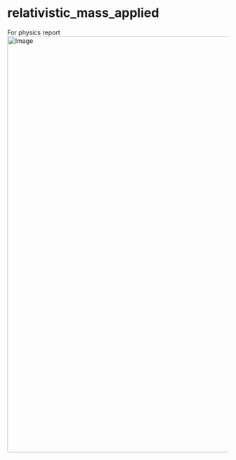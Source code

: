 # relativistic_mass_applied
For physics report
<img width="1611" height="947" alt="Image" src="https://github.com/user-attachments/assets/2564fed5-ae8f-41c1-932d-87dbf54030fa" />
